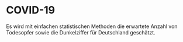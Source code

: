 # COVID-19
Es wird mit einfachen statistischen Methoden die erwartete Anzahl von Todesopfer 
sowie die Dunkelziffer für Deutschland geschätzt.